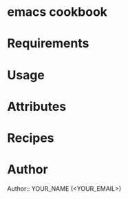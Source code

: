 # emacs cookbook

# Requirements

# Usage

# Attributes

# Recipes

# Author

Author:: YOUR_NAME (<YOUR_EMAIL>)
